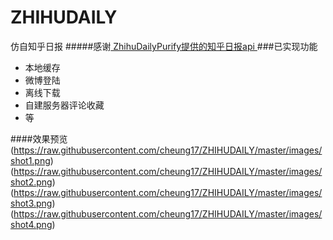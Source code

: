 # ZHIHUDAILY
仿自知乎日报
#####感谢[ ZhihuDailyPurify提供的知乎日报api ]( https://github.com/izzyleung/ZhihuDailyPurify/wiki/%E7%9F%A5%E4%B9%8E%E6%97%A5%E6%8A%A5-API-%E5%88%86%E6%9E%90 )
###已实现功能
  * 本地缓存
  * 微博登陆
  * 离线下载
  * 自建服务器评论收藏
  * 等
  
####效果预览
(https://raw.githubusercontent.com/cheung17/ZHIHUDAILY/master/images/shot1.png)
(https://raw.githubusercontent.com/cheung17/ZHIHUDAILY/master/images/shot2.png)
(https://raw.githubusercontent.com/cheung17/ZHIHUDAILY/master/images/shot3.png)
(https://raw.githubusercontent.com/cheung17/ZHIHUDAILY/master/images/shot4.png)
